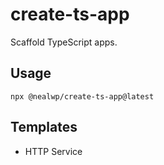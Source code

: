 # create-ts-app

Scaffold TypeScript apps.

## Usage

```console
npx @nealwp/create-ts-app@latest
```

## Templates

- HTTP Service
